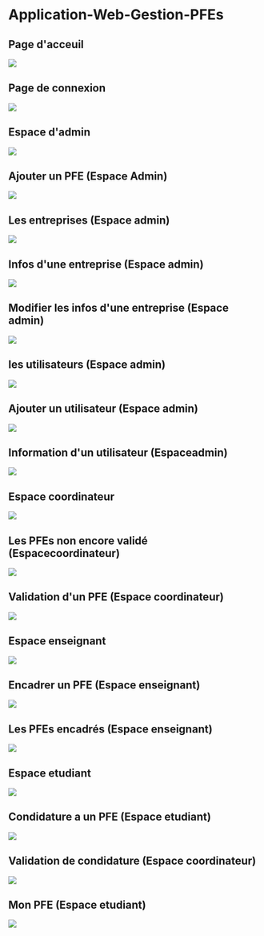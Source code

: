 # Application-Web-Gestion-PFEs
Page d'acceuil
--------------
<img src="client/src/assets/front_screen/fronthome.PNG" />

Page de connexion
---------------
<img src="client/src/assets/front_screen/frontconnexion.PNG" />

Espace d'admin
------------------
<img src="client/src/assets/front_screen/listePfe_Admin.jpg" />

Ajouter un PFE (Espace Admin)
--------------------
<img src="client/src/assets/front_screen/addPfe.jpg" />

Les entreprises (Espace admin)
----------------------------
<img src="client/src/assets/front_screen/listeEntrepri.jpg" />

Infos d'une entreprise (Espace admin)
----------------------------
<img src="client/src/assets/front_screen/entreprise.jpg" />

Modifier les infos d'une entreprise (Espace admin)
----------------------------
<img src="client/src/assets/front_screen/updateEntreprise.jpg" />

les utilisateurs (Espace admin)
----------------------------
<img src="client/src/assets/front_screen/listeUsers.jpg" />

Ajouter un utilisateur (Espace admin)
----------------------------
<img src="client/src/assets/front_screen/addUser.jpg" />

Information d'un utilisateur (Espaceadmin) 
----------------------------
<img src="client/src/assets/front_screen/infoUser.jpg" />

Espace coordinateur
----------------------------
<img src="client/src/assets/front_screen/cord_listpfe.jpg" />

Les PFEs non encore validé (Espacecoordinateur)
----------------------------
<img src="client/src/assets/front_screen/cord_listePfeNonValider.jpg" />

Validation d'un PFE (Espace coordinateur)
----------------------------
<img src="client/src/assets/front_screen/cord_validationPfe.jpg" />

Espace enseignant
----------------------------
<img src="client/src/assets/front_screen/ense_listePfe.jpg" />

Encadrer un PFE (Espace enseignant)
----------------------------
<img src="client/src/assets/front_screen/ense_pfeEncadrer.jpg" />

Les PFEs encadrés (Espace enseignant)
----------------------------
<img src="client/src/assets/front_screen/mesSujet_encadrer_enseignant.jpg" />

Espace etudiant
----------------------------
<img src="client/src/assets/front_screen/etudiant_listePfe.jpg" />

Condidature a un PFE (Espace etudiant)
----------------------------
<img src="client/src/assets/front_screen/pfeEtudiantChoix.jpg" />

Validation de condidature (Espace coordinateur)
----------------------------
<img src="client/src/assets/front_screen/validation_cord_etudiant.jpg" />

Mon PFE (Espace etudiant)
----------------------------
<img src="client/src/assets/front_screen/monPfe_Etudiant.jpg" />



